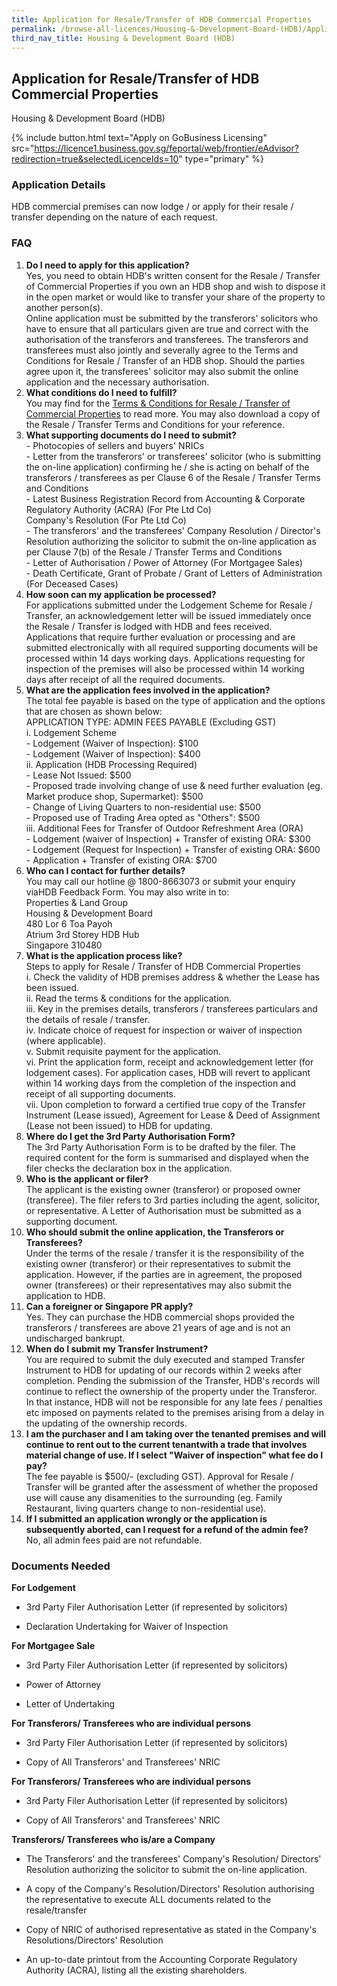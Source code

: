 ```yaml
---
title: Application for Resale/Transfer of HDB Commercial Properties
permalink: /browse-all-licences/Housing-&-Development-Board-(HDB)/Application-for-Resale-Transfer-of-HDB-Commercial-Properties
third_nav_title: Housing & Development Board (HDB)
---
```


## Application for Resale/Transfer of HDB Commercial Properties

Housing & Development Board (HDB)

{% include button.html text="Apply on GoBusiness Licensing" src="https://licence1.business.gov.sg/feportal/web/frontier/eAdvisor?redirection=true&selectedLicenceIds=10" type="primary" %}

<H3>Application Details</H3>

<p>HDB commercial premises can now lodge / or apply for their resale / transfer depending on the nature of each request.</p>
<h3><strong>FAQ</strong></h3>
<ol>
<li><strong>Do I need to apply for this application?<br /></strong>Yes, you need to obtain HDB's written consent for the Resale / Transfer of Commercial Properties if you own an HDB shop and wish to dispose it in the open market or would like to transfer your share of the property to another person(s).<br />Online application must be submitted by the transferors' solicitors who have to ensure that all particulars given are true and correct with the authorisation of the transferors and transferees. The transferors and transferees must also jointly and severally agree to the Terms and Conditions for Resale / Transfer of an HDB shop. Should the parties agree upon it, the transferees' solicitor may also submit the online application and the necessary authorisation.</li>
<li><strong>What conditions do I need to fulfill?<br /></strong>You may find for the <a href="https://www.hdb.gov.sg/-/media/doc/PLG/terms-and-conditions-resale.pdf" target="_blank" rel="noopener">Terms & Conditions for Resale / Transfer of Commercial Properties</a> to read more. You may also download a copy of the Resale / Transfer Terms and Conditions for your reference.</li>
<li><strong>What supporting documents do I need to submit?<br /></strong>- Photocopies of sellers and buyers' NRICs<br />- Letter from the transferors' or transferees' solicitor (who is submitting the on-line application) confirming he / she is acting on behalf of the transferors / transferees as per Clause 6 of the Resale / Transfer Terms and Conditions<br />- Latest Business Registration Record from Accounting & Corporate Regulatory Authority (ACRA) (For Pte Ltd Co)<br />Company's Resolution (For Pte Ltd Co)<br />- The transferors' and the transferees' Company Resolution / Director's Resolution authorizing the solicitor to submit the on-line application as per Clause 7(b) of the Resale / Transfer Terms and Conditions<br />- Letter of Authorisation / Power of Attorney (For Mortgagee Sales)<br />- Death Certificate, Grant of Probate / Grant of Letters of Administration (For Deceased Cases)</li>
<li><strong>How soon can my application be processed?<br /></strong>For applications submitted under the Lodgement Scheme for Resale / Transfer, an acknowledgement letter will be issued immediately once the Resale / Transfer is lodged with HDB and fees received.<br />Applications that require further evaluation or processing and are submitted electronically with all required supporting documents will be processed within 14 days working days. Applications requesting for inspection of the premises will also be processed within 14 working days after receipt of all the required documents.</li>
<li><strong>What are the application fees involved in the application?<br /></strong>The total fee payable is based on the type of application and the options that are chosen as shown below:<br />APPLICATION TYPE: ADMIN FEES PAYABLE (Excluding GST)<br />i. Lodgement Scheme<br />- Lodgement (Waiver of Inspection): $100<br />- Lodgement (Waiver of Inspection): $400<br />ii. Application (HDB Processing Required)<br />- Lease Not Issued: $500<br />- Proposed trade involving change of use & need further evaluation (eg. Market produce shop, Supermarket): $500<br />- Change of Living Quarters to non-residential use: $500<br />- Proposed use of Trading Area opted as "Others": $500<br />iii. Additional Fees for Transfer of Outdoor Refreshment Area (ORA)<br />- Lodgement (waiver of Inspection) + Transfer of existing ORA: $300<br />- Lodgement (Request for Inspection) + Transfer of existing ORA: $600<br />- Application + Transfer of existing ORA: $700</li>
<li><strong>Who can I contact for further details?<br /></strong>You may call our hotline @ 1800-8663073 or submit your enquiry via<a>HDB Feedback Form</a>. You may also write in to:<br />Properties & Land Group<br />Housing & Development Board<br />480 Lor 6 Toa Payoh<br />Atrium 3rd Storey HDB Hub<br />Singapore 310480</li>
<li><strong>What is the application process like?<br /></strong>Steps to apply for Resale / Transfer of HDB Commercial Properties<br />i. Check the validity of HDB premises address & whether the Lease has been issued.<br />ii. Read the terms & conditions for the application.<br />iii. Key in the premises details, transferors / transferees particulars and the details of resale / transfer.<br />iv. Indicate choice of request for inspection or waiver of inspection (where applicable).<br />v. Submit requisite payment for the application.<br />vi. Print the application form, receipt and acknowledgement letter (for lodgement cases). For application cases, HDB will revert to applicant within 14 working days from the completion of the inspection and receipt of all supporting documents.<br />vii. Upon completion to forward a certified true copy of the Transfer Instrument (Lease issued), Agreement for Lease & Deed of Assignment (Lease not been issued) to HDB for updating.</li>
<li><strong>Where do I get the 3rd Party Authorisation Form?</strong><br />The 3rd Party Authorisation Form is to be drafted by the filer. The required content for the form is summarised and displayed when the filer checks the declaration box in the application.</li>
<li><strong>Who is the applicant or filer?</strong><br />The applicant is the existing owner (transferor) or proposed owner (transferee). The filer refers to 3rd parties including the agent, solicitor, or representative. A Letter of Authorisation must be submitted as a supporting document.</li>
<li><strong>Who should submit the online application, the Transferors or Transferees?</strong><br />Under the terms of the resale / transfer it is the responsibility of the existing owner (transferor) or their representatives to submit the application. However, if the parties are in agreement, the proposed owner (transferees) or their representatives may also submit the application to HDB.</li>
<li><strong>Can a foreigner or Singapore PR apply?</strong><br />Yes. They can purchase the HDB commercial shops provided the transferors / transferees are above 21 years of age and is not an undischarged bankrupt.</li>
<li><strong>When do I submit my Transfer Instrument?</strong><br />You are required to submit the duly executed and stamped Transfer Instrument to HDB for updating of our records within 2 weeks after completion. Pending the submission of the Transfer, HDB's records will continue to reflect the ownership of the property under the Transferor. In that instance, HDB will not be responsible for any late fees / penalties etc imposed on payments related to the premises arising from a delay in the updating of the ownership records.</li>
<li><strong>I am the purchaser and I am taking over the tenanted premises and will continue to rent out to the current tenantwith a trade that involves material change of use. If I select "Waiver of inspection" what fee do I pay?</strong><br />The fee payable is $500/- (excluding GST). Approval for Resale / Transfer will be granted after the assessment of whether the proposed use will cause any disamenities to the surrounding (eg. Family Restaurant, living quarters change to non-residential use).</li>
<li><strong>If I submitted an application wrongly or the application is subsequently aborted, can I request for a refund of the admin fee?</strong><br />No, all admin fees paid are not refundable.</li>
</ol>

<H3>Documents Needed</H3>

<p><strong>For Lodgement</strong></p>
 <ul>
 <li>
 <p>3rd Party Filer Authorisation Letter (if represented by solicitors)</p>
 </li>
 <li>
 <p>Declaration Undertaking for Waiver of Inspection</p>
 </li>
 </ul>
 <p><strong>For Mortgagee Sale</strong></p>
 <ul>
 <li>
 <p>3rd Party Filer Authorisation Letter (if represented by solicitors)</p>
 </li>
 <li>
 <p>Power of Attorney</p>
 </li>
 <li>
 <p>Letter of Undertaking</p>
 </li>
 </ul>
 <p><strong>For Transferors/ Transferees who are individual persons</strong></p>
 <ul>
 <li>
 <p>3rd Party Filer Authorisation Letter (if represented by solicitors)</p>
 </li>
 <li>
 <p>Copy of All Transferors' and Transferees' NRIC</p>
 </li>
 </ul>
 <p><strong>For Transferors/ Transferees who are individual persons</strong></p>
 <ul>
 <li>
 <p>3rd Party Filer Authorisation Letter (if represented by solicitors)</p>
 </li>
 <li>
 <p>Copy of All Transferors' and Transferees' NRIC</p>
 </li>
 </ul>
 <p><strong>Transferors/ Transferees who is/are a Company</strong></p>
 <ul>
 <li>
 <p>The Transferors' and the transferees' Company's Resolution/ Directors' Resolution authorizing the solicitor to submit the on-line application.</p>
 </li>
 <li>
 <p>A copy of the Company's Resolution/Directors' Resolution authorising the representative to execute ALL documents related to the resale/transfer</p>
 </li>
 <li>
 <p>Copy of NRIC of authorised representative as stated in the Company's Resolutions/Directors' Resolution</p>
 </li>
 <li>
 <p>An up-to-date printout from the Accounting Corporate Regulatory Authority (ACRA), listing all the existing shareholders.</p>
 </li>
 </ul>

